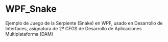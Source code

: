 # WPF_Snake
Ejemplo de Juego de la Serpiente (Snake) en WPF, usado en Desarrollo de Interfaces, asignatura de 2º CFGS de Desarrollo de Aplicaciones Multiplataforma (DAM)
